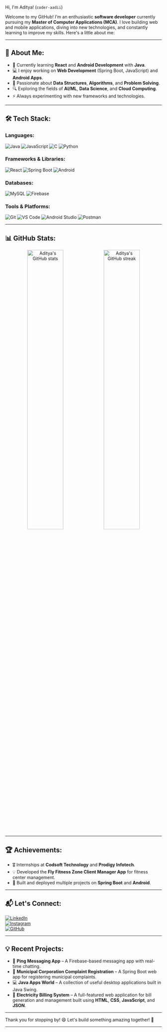 Hi, I'm Aditya! (`coder-aadii`)

Welcome to my GitHub! I'm an enthusiastic **software developer** currently pursuing my **Master of Computer Applications (MCA)**. I love building web and mobile applications, diving into new technologies, and constantly learning to improve my skills. Here's a little about me:

---

## 🚀 About Me:
- 🌱 Currently learning **React** and **Android Development** with **Java**.
- 💻 I enjoy working on **Web Development** (Spring Boot, JavaScript) and **Android Apps**.
- 🎯 Passionate about **Data Structures**, **Algorithms**, and **Problem Solving**.
- 🔍 Exploring the fields of **AI/ML**, **Data Science**, and **Cloud Computing**.
- ⚡ Always experimenting with new frameworks and technologies.

---

## 🛠️ Tech Stack:

### Languages:
![Java](https://img.shields.io/badge/Java-ED8B00?style=for-the-badge&logo=java&logoColor=white)
![JavaScript](https://img.shields.io/badge/JavaScript-F7DF1E?style=for-the-badge&logo=javascript&logoColor=black)
![C](https://img.shields.io/badge/C-00599C?style=for-the-badge&logo=c&logoColor=white)
![Python](https://img.shields.io/badge/Python-3776AB?style=for-the-badge&logo=python&logoColor=white)

### Frameworks & Libraries:
![React](https://img.shields.io/badge/React-61DAFB?style=for-the-badge&logo=react&logoColor=black)
![Spring Boot](https://img.shields.io/badge/Spring%20Boot-6DB33F?style=for-the-badge&logo=spring-boot&logoColor=white)
![Android](https://img.shields.io/badge/Android-3DDC84?style=for-the-badge&logo=android&logoColor=white)

### Databases:
![MySQL](https://img.shields.io/badge/MySQL-4479A1?style=for-the-badge&logo=mysql&logoColor=white)
![Firebase](https://img.shields.io/badge/Firebase-FFCA28?style=for-the-badge&logo=firebase&logoColor=black)

### Tools & Platforms:
![Git](https://img.shields.io/badge/Git-F05032?style=for-the-badge&logo=git&logoColor=white)
![VS Code](https://img.shields.io/badge/VS%20Code-007ACC?style=for-the-badge&logo=visual-studio-code&logoColor=white)
![Android Studio](https://img.shields.io/badge/Android%20Studio-3DDC84?style=for-the-badge&logo=android-studio&logoColor=white)
![Postman](https://img.shields.io/badge/Postman-FF6C37?style=for-the-badge&logo=postman&logoColor=white)

---

## 📊 GitHub Stats:

<p align="center">
  <img src="https://github-readme-stats.vercel.app/api?username=coder-aadii&show_icons=true&theme=radical" alt="Aditya's GitHub stats" width="48%"/>
  <img src="https://github-readme-streak-stats.herokuapp.com/?user=coder-aadii&theme=radical" alt="Aditya's GitHub streak" width="48%"/>
</p>

---

## 🏆 Achievements:
- 🎖️ Internships at **Codsoft Technology** and **Prodigy Infotech**.
- 💡 Developed the **Fly Fitness Zone Client Manager App** for fitness center management.
- 🚀 Built and deployed multiple projects on **Spring Boot** and **Android**.

---

## 📬 Let's Connect:
[![LinkedIn](https://img.shields.io/badge/LinkedIn-Aditya%20Aerpule-blue?style=for-the-badge&logo=linkedin)](https://www.linkedin.com/in/aditya-aerpule-a22062309)  
[![Instagram](https://img.shields.io/badge/Instagram-cod3r.aadi-red?style=for-the-badge&logo=instagram)](https://www.instagram.com/cod3r.aadi?igsh=MWd1aWNlY3JydXJ4)  
[![GitHub](https://img.shields.io/badge/GitHub-coder--aadii-lightgrey?style=for-the-badge&logo=github)](https://github.com/coder-aadii)

---

## 💡 Recent Projects:
- 📝 **Ping Messaging App** – A Firebase-based messaging app with real-time chatting.
- 🏢 **Municipal Corporation Complaint Registration** – A Spring Boot web app for registering municipal complaints.
- 💻 **Java Apps World** – A collection of useful desktop applications built in Java Swing.
- 🔌 **Electricity Billing System** – A full-featured web application for bill generation and management built using **HTML**, **CSS**, **JavaScript**, and **JSON**.

---

Thank you for stopping by! 😄 Let's build something amazing together! 🚀

---
